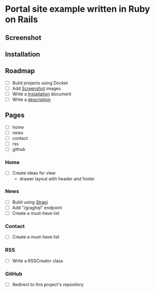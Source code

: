 # Portal site example written in Ruby on Rails
<a id="description"></a>

<a id="screenshot"></a>
## Screenshot

<a id="inatallatiin"></a>
## Installation


## Roadmap
- [ ] Build projects using Docket
- [ ] Add [Screenshot](#screenshot) images
- [ ] Write a [Installation](#installation) document
- [ ] Write a [description](#description) 

## Pages
- [ ] home
- [ ] news
- [ ] contact
- [ ] rss
- [ ] github

### Home
- [ ] Create ideas for view
  - drawer layout with header and footer

### News
- [ ] Build using [Strapi](https://github.com/strapi/strapi)
- [ ] Add "/graghql" endpoint
- [ ] Create a must-have list

### Contact
- [ ] Create a must-have list

### RSS
- [ ] Write a RSSCreator class

### GitHub
- [ ] Redirect to this project's repository
